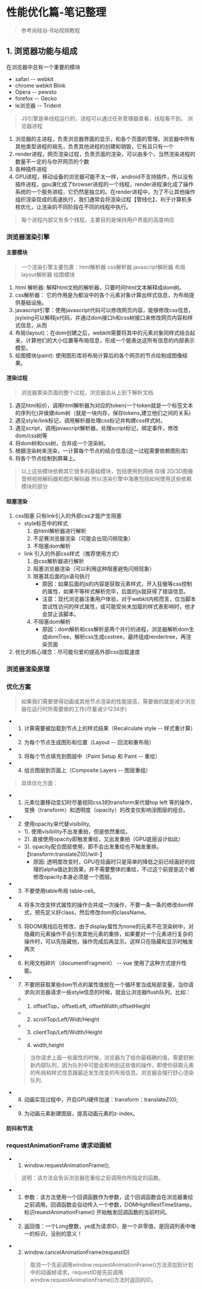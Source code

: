 # 性能优化篇-笔记整理
> 参考尚硅谷-B站视频教程
## 1. 浏览器功能与组成
 在浏览器中总有一个重要的模块
- safari -- webkit
- chrome webkit Blink
- Opera -- pewsto
- forefox -- Gecko
- Ie浏览器 -- Trident
> JS引擎是单线程运行的，进程可以通过任务管理器查看，线程看不到。
浏览器进程
1. 浏览器的主进程，负责浏览器界面的显示，和各个页面的管理，浏览器中所有其他类型进程的祖先，负责其他进程的创建和销毁，它有且只有一个
2. render进程，网页渲染过程，负责页面的渲染，可以由多个，当然渲染进程的数量不一定的与你开网页的个数
3. 各种插件进程
4. GPU进程，移动设备的浏览器可能不太一样，android不支持插件，所以没有插件进程，gpu演化成了browser进程的一个线程，render进程演化成了操作系统的一个服务进程，它仍然是独立的。在render进程中，为了不让其他操作组织渲染现成的高速执行，我们通常会将渲染过程【管线化】，利于计算机多核优化，让渲染的不同阶段在不同的线程中执行。

> 每个进程内部又有多个线程，主要目的是保持用户界面的高度响应

### 浏览器渲染引擎
#### 主要模块
> 一个渲染引擎主要包裹：html解析器 css解析器 javascript解析器 布局layout解析器 绘图模块
1. html 解析器: 解释html文档的解析器，只要时间html文本解释成dom树。
2. css解析器： 它的作用是为都没中的各个元素对象计算出样式信息，为布局提供基础设施。
3. javascript引擎：使用javascript代码可以修改网页内容，能够修改css信息，jsyixing可以解释js代码，并通过dom接口h和css树接口来修改网页内容和样式信息，从而
4. 布局(layout)：在dom创建之后，webkitt需要将其中的元素对象同样式结合起来，计算他们的大小位置等布局信息，形成一个能表达这所有信息的内部表示模型。
5. 绘图模块(paint): 使用图形库将布局计算后的各个网页的节点绘制成图像结果。

#### 渲染过程
> 浏览器熏染页面的整个过程，浏览器会从上到下解析文档
1. 遇见html标价，调用html解析器为对应的token(一个token就是一个标签文本的序列化)并侯建dom树（就是一块内存，保存tokens,建立他们之间的关系)
2. 遇见style/link标记，调用解析器处理css标记并构建css样式树。
3. 遇见script，调用javascript解析器，处理script标记，绑定事件，修改dom/css树等
4. 将dom树和css树，合并成一个渲染树。
5. 根据渲染树来渲染，一计算每个节点的结合信息(这一过程需要依赖图形库)
6. 将各个节点绘制到屏幕上。
> 以上这些模块依赖其它很多的基础模块，包括使用到网络 存储 2D/3D图像 音频视频解码器和图片解码器
> 所以渲染引擎中海惠包括如何使用这些依赖模块的部分

#### 阻塞渲染
1. css阻塞  只有link引入的外部css才能产生阻塞
    - style标签中的样式
        1. 由html解析器进行解析
        2. 不足赛浏览器渲染（可能会出现闪频现象）
        3. 不阻塞dom解析
    - link 引入的外部css样式（推荐使用方式）   
        1. 由css解析器进行解析
        2. 阻塞浏览器渲染（可以利用这种阻塞避免闪频现象）
        3. 阻塞其后面的js语句执行
            - 原因：如果后面的js的内容是获取元素样式，开入狂傲等css控制的属性，如果不等样式解析完毕，后面的js就获得了错误信息。
            - 注意：现代浏览器注重用户体验，对于webkit内核而言，仅当脚本尝试性访问的样式属性，或可能受尚未加载的样式表影响时，他才会禁止该脚本。
        4. 不阻塞dom解析
            - 原因：dom解析和css解析是两个并行的进程，浏览器解析dom生成domTree，解析css生成csstree，最终组成rendertree，再渲染页面
2. 优化的核心理念：尽可能句爱的提高外部css加载速度

### 浏览器渲染原理



### 优化方案
> 如果我们需要使得动画或其他节点渲染的性能提高，需要做的就是减少浏览器在运行时所需要做的工作(尽量减少1234步)
 - 1. 计算需要被加载到节点上的样式结果（Recalculate style -- 样式重计算）
 - 2. 为每个节点生成图形和位置（Layout -- 回流和重布局）
 - 3. 将每个节点填充到图层中（Paint Setup 和 Paint -- 重绘）
 - 4. 组合图层到页面上（Composite Layers -- 图层重组）

> 具体优化方面：
+ 1. 元素位置移动变幻时尽量视同css3的transform来代替top left 等的操作，变换（transform）和透明度（opacity）的改变仅影响涂图层的组合。
+ 2. 使用opacity来代替visibility,
  - 1). 使用visibility不出发重拍，但是依然重绘。
  - 2). 直接使用opacity即触发重绘，又出发重拍（GPU底层设计如此）
  - 3). opacity配合图层使用，即不会出发重绘也不触发重排。【transform:translateZ(0)/will-】
    * 原因: 透明度改变时，GPU在绘画时只是简单的降低之前已经画好的纹理的alpha值达到效果，并不需要整体的重绘，不过这个前提是这个被修改opacity本身必须是一个图层。
+ 3. 不要使用table布局 table-cell。
+ 4. 将多次改变样式属性的操作合并成一次操作，不要一条一条的修改dom样式，预先定义好class，然后修改dom的className。
+ 5. 将DOM离线后在修改，由于display属性为none的元素不在渲染树中，对隐藏的元素操作不会引发其他元素的重排，如果要对一个元素进行复杂的操作时，可以先隐藏他，操作完成后再显示。这样只在隐藏和显示时触发两次
+ 6. 利用文档碎片（documentFragment） -- vue 使用了这种方式提升性能。
+ 7. 不要把获取某些dom节点的属性值放在一个循环里当成局部变量，当你请求向浏览器请求一些style信息的时候，就会让浏览器flush队列，比如：
  - 1. offsetTop，offsetLeft, offsetWidth,offsetHieght
  - 2. scrollTop/Left/Widt/Height
  - 3. clientTop/Left/Width/Height
  - 4. width,height
  > 当你请求上面一些属性的时候，浏览器为了给你最精确的值，需要舒刷新内部队列，因为队列中可能会影响到这些值的操作，即使你获取元素的布局和样式信息跟最近发生改变的布局信息。浏览器会强行舒心渲染队列.
+ 8. 动画实现过程中，开启GPU硬件加速：transform：translateZ(0);
+ 9. 为动画元素新建图层，提高动画元素的z-index。

#### 防抖和节流


### requestAnimationFrame  请求动画帧
- 1. window.requestAnimationFrame(); 
> 说明：该方法会告诉浏览器在重绘之前调用你所指定的函数。
  + 1. 参数：该方法使用一个回调函数作为参数，这个回调函数会在浏览器重绘之前调用。回调函数会自动传入一个参数，DOMHightRestTimeStamp，标识reuestAnimationFrame() 开始触发回调函数的当前时间。
  + 2. 返回值：一个Long整数，ye成为请求ID，是一个非零值，是回调列表中唯一的标识，没别的意义！
- 2. window.cancelAnimationFrame(requestID)
  > 取消一个先前调用window.requestAnimationFrame()方法添加到计划中的动画帧请求。requestID是先前调用window.requestAnimationFrame()方法时返回的ID。
